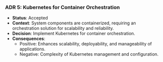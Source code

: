 ### ADR 5: Kubernetes for Container Orchestration
- **Status**: Accepted
- **Context**: System components are containerized, requiring an orchestration solution for scalability and reliability.
- **Decision**: Implement Kubernetes for container orchestration.
- **Consequences**:
  - Positive: Enhances scalability, deployability, and manageability of applications.
  - Negative: Complexity of Kubernetes management and configuration.